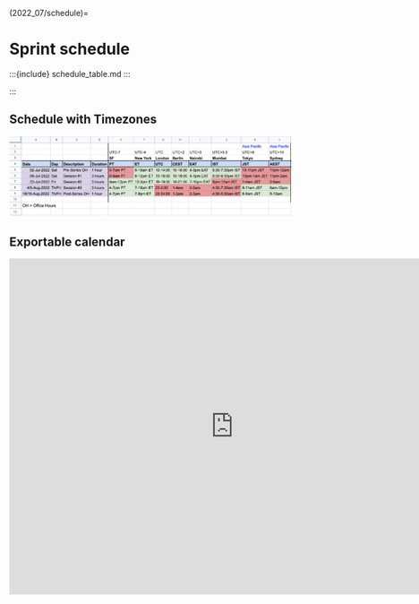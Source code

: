 (2022_07/schedule)=
# Sprint schedule

:::{include} schedule_table.md
:::

:::

## Schedule with Timezones

[![schedule with timezones](../_static/2022_07/2022_07_timezones.png)](https://docs.google.com/spreadsheets/d/1oO9OhsTh9PFcqKI7Exj_ZcH0GvunQVHtM4aqUh0kjTk/edit?usp=sharing)



## Exportable calendar

<iframe src="https://calendar.google.com/calendar/embed?src=pymc.devs%40gmail.com" style="border: 0" width="800" height="600" frameborder="0" scrolling="no"></iframe>
